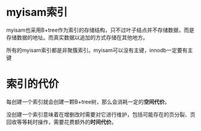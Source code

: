 # myisam索引

myisam也采用B+tree作为索引的存储结构，只不过叶子结点并不存储数据，而是存储数据的地址。而真实数据以追加的方式存储在其他地方。

所有的myisam索引都是非聚簇索引。myisam可以没有主键，innodb一定要有主键

# 索引的代价

每创建一个索引就会创建一颗B+tree树，那么会消耗一定的**空间代价**。

没创建一个索引意味着在增删改时需要对它进行维护，包括可能存在的页分裂、页回收等等耗时操作，需要花费额外的**时间代价**。


